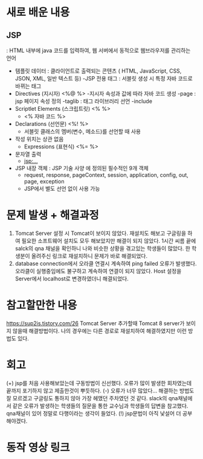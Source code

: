 # 새로 배운 내용
## JSP
  : HTML 내부에 java 코드를 입력하여, 웹 서버에서 동적으로 웹브라우저를 관리하는 언어

  - 템플릿 데이터 : 클라이언트로 출력되는 콘텐츠 ( HTML, JavaScript, CSS, JSON, XML, 일반 텍스트 등)
  -JSP 전용 태그 : 서블릿 생성 시 특정 자바 코드로 바뀌는 태그
  - Directives (지시자) <%@ %>
      -지시자 속성과 값에 따라 자바 코드 생성
      -page : jsp 페이지 속성 정의
      -taglib : 태그 라이브러리 선언
      -include
  - Scriptlet Elements (스크립트릿) <% %>
      - <% 자바 코드 %>
  - Declarations (선언문) <%! %>
      - 서블릿 클래스의 멤버(변수, 메소드)를 선언할 때 사용
  - 작성 위치는 상관 없음
      - Expressions (표현식) <%= %>
  - 문자열 출력
      - <jsp:...>
  - JSP 내장 객체 : JSP 기술 사양 에 정의된 필수적인 9개 객체
      - request, response, pageContext, session, application, config, out, page, exception
      - JSP에서 별도 선언 없이 사용 가능

# 문제 발생 + 해결과정
1. Tomcat Server 설정 시 Tomcat이 보이지 않았다. 재설치도 해보고 구글링을 하여 필요한 소프트웨어 설치도 모두 해보았지만 해결이 되지 않았다. 1시간 씨름 끝에 salck의 qna 채널을 확인하니 나와 비슷한 상황을 겪고있는 학생들이 많았다. 한 학생분이 올려주신 링크로 재설치하니 문제가 바로 해결되었다.
2. database connection에서 오라클 연결시 계속하여 ping failed 오류가 발생했다. 오라클이 실행중임에도 불구하고 계속하여 연결이 되지 않았다. Host 설정을 Server에서 localhost로 변경하였더니 해결되었다. 

# 참고할만한 내용
<https://sup2is.tistory.com/26>
Tomcat Server 추가할때 Tomcat 8 server가 보이지 않을때 해결방법이다. 나의 경우에는 다른 경로로 재설치하여 해결하였지만 이런 방법도 있다.


# 회고
(+) jsp를 처음 사용해보았는데 구동방법이 신선했다. 오류가 많이 발생한 회차였는데 끝까지 포기하지 않고 제출한것이 뿌듯하다.
(-) 오류가 너무 많았다... 해결하는 방법도 잘 모르겠고 구글링도 통하지 않아 가장 헤맸던 주차였던 것 같다. slack의 qna채널에서 같은 오류가 발생하는 학생들의 질문을 통한 교수님과 학생들의 답변을 참고했다. qna채널이 있어 정말로 다행이라는 생각이 들었다.
(!) jsp문법이 아직 낯설어 더 공부해야겠다.

# 동작 영상 링크


